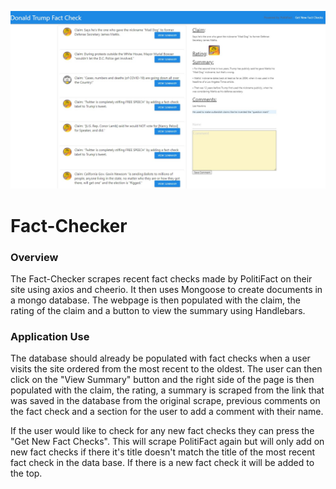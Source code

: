 ![Fact Check](public/images/fact-check.jpg)
# Fact-Checker 

### Overview

The Fact-Checker scrapes recent fact checks made by PolitiFact on their site using axios and cheerio.  It then uses Mongoose to create documents in a mongo database.  The webpage is then populated with the claim, the rating of the claim and a button to view the summary using Handlebars.  

### Application Use

The database should already be populated with fact checks when a user visits the site ordered from the most recent to the oldest.  The user can then click on the "View Summary" button and the right side of the page is then populated with the claim, the rating, a summary is scraped from the link that was saved in the database from the original scrape, previous comments on the fact check and a section for the user to add a comment with their name.  

If the user would like to check for any new fact checks they can press the "Get New Fact Checks".  This will scrape PolitiFact again but will only add on new fact checks if there it's title doesn't match the title of the most recent fact check in the data base.  If there is a new fact check it will be added to the top.  